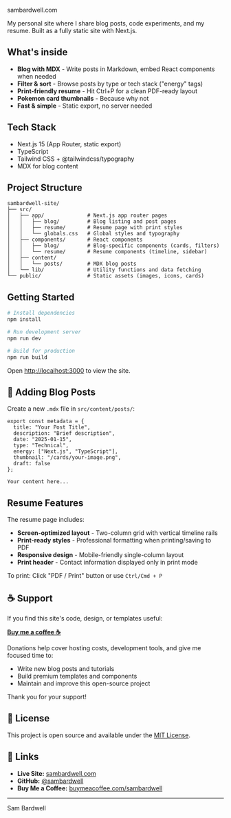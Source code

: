  sambardwell.com

My personal site where I share blog posts, code experiments, and my resume. Built as a fully static site with Next.js.

## What's inside

- **Blog with MDX** - Write posts in Markdown, embed React components when needed
- **Filter & sort** - Browse posts by type or tech stack ("energy" tags)
- **Print-friendly resume** - Hit Ctrl+P for a clean PDF-ready layout
- **Pokemon card thumbnails** - Because why not
- **Fast & simple** - Static export, no server needed

## Tech Stack

- Next.js 15 (App Router, static export)
- TypeScript
- Tailwind CSS + @tailwindcss/typography
- MDX for blog content

## Project Structure

```
sambardwell-site/
├── src/
│   ├── app/              # Next.js app router pages
│   │   ├── blog/         # Blog listing and post pages
│   │   ├── resume/       # Resume page with print styles
│   │   └── globals.css   # Global styles and typography
│   ├── components/       # React components
│   │   ├── blog/         # Blog-specific components (cards, filters)
│   │   └── resume/       # Resume components (timeline, sidebar)
│   ├── content/
│   │   └── posts/        # MDX blog posts
│   └── lib/              # Utility functions and data fetching
└── public/               # Static assets (images, icons, cards)
```

## Getting Started

```bash
# Install dependencies
npm install

# Run development server
npm run dev

# Build for production
npm run build
```

Open [http://localhost:3000](http://localhost:3000) to view the site.

## 📝 Adding Blog Posts

Create a new `.mdx` file in `src/content/posts/`:

```mdx
export const metadata = {
  title: "Your Post Title",
  description: "Brief description",
  date: "2025-01-15",
  type: "Technical",
  energy: ["Next.js", "TypeScript"],
  thumbnail: "/cards/your-image.png",
  draft: false
};

Your content here...
```

## Resume Features

The resume page includes:
- **Screen-optimized layout** - Two-column grid with vertical timeline rails
- **Print-ready styles** - Professional formatting when printing/saving to PDF
- **Responsive design** - Mobile-friendly single-column layout
- **Print header** - Contact information displayed only in print mode

To print: Click "PDF / Print" button or use `Ctrl/Cmd + P`

## ☕ Support

If you find this site's code, design, or templates useful:

**[Buy me a coffee ☕](https://buymeacoffee.com/sambardwell)**

Donations help cover hosting costs, development tools, and give me focused time to:
- Write new blog posts and tutorials
- Build premium templates and components
- Maintain and improve this open-source project

Thank you for your support!

## 📄 License

This project is open source and available under the [MIT License](LICENSE).

## 🔗 Links

- **Live Site:** [sambardwell.com](https://sambardwell.com)
- **GitHub:** [@sambardwell](https://github.com/sambardwell)
- **Buy Me a Coffee:** [buymeacoffee.com/sambardwell](https://buymeacoffee.com/sambardwell)

---

Sam Bardwell